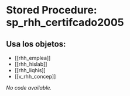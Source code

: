 # Stored Procedure: sp_rhh_certifcado2005

## Usa los objetos:
- [[rhh_emplea]]
- [[rhh_hislab]]
- [[rhh_liqhis]]
- [[v_rhh_concep]]

*No code available.*
